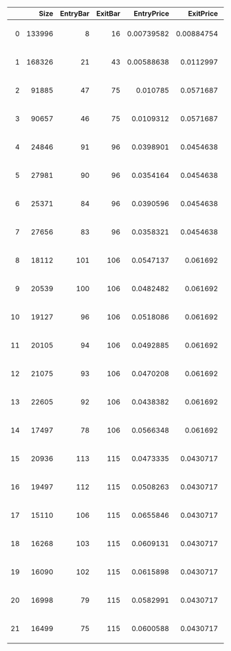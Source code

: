 |    |   Size |   EntryBar |   ExitBar |   EntryPrice |   ExitPrice |       PnL |   ReturnPct | EntryTime           | ExitTime            | Duration          |
|---:|-------:|-----------:|----------:|-------------:|------------:|----------:|------------:|:--------------------|:--------------------|:------------------|
|  0 | 133996 |          8 |        16 |   0.00739582 |  0.00884754 |  194.525  |   0.19629   | 2019-12-30 00:00:00 | 2020-02-24 00:00:00 | 56 days 00:00:00  |
|  1 | 168326 |         21 |        43 |   0.00588638 |  0.0112997  |  911.197  |   0.919629  | 2020-03-30 00:00:00 | 2020-08-31 00:00:00 | 154 days 00:00:00 |
|  2 |  91885 |         47 |        75 |   0.010785   |  0.0571687  | 4261.96   |   4.30074   | 2020-09-28 00:00:00 | 2021-04-12 00:00:00 | 196 days 00:00:00 |
|  3 |  90657 |         46 |        75 |   0.0109312  |  0.0571687  | 4191.75   |   4.22987   | 2020-09-21 00:00:00 | 2021-04-12 00:00:00 | 203 days 00:00:00 |
|  4 |  24846 |         91 |        96 |   0.0398901  |  0.0454638  |  138.483  |   0.139726  | 2021-08-02 00:00:00 | 2021-09-06 00:00:00 | 35 days 00:00:00  |
|  5 |  27981 |         90 |        96 |   0.0354164  |  0.0454638  |  281.136  |   0.283693  | 2021-07-26 00:00:00 | 2021-09-06 00:00:00 | 42 days 00:00:00  |
|  6 |  25371 |         84 |        96 |   0.0390596  |  0.0454638  |  162.481  |   0.16396   | 2021-06-14 00:00:00 | 2021-09-06 00:00:00 | 84 days 00:00:00  |
|  7 |  27656 |         83 |        96 |   0.0358321  |  0.0454638  |  266.374  |   0.2688    | 2021-06-07 00:00:00 | 2021-09-06 00:00:00 | 91 days 00:00:00  |
|  8 |  18112 |        101 |       106 |   0.0547137  |  0.061692   |  126.392  |   0.127543  | 2021-10-11 00:00:00 | 2021-11-15 00:00:00 | 35 days 00:00:00  |
|  9 |  20539 |        100 |       106 |   0.0482482  |  0.061692   |  276.122  |   0.278638  | 2021-10-04 00:00:00 | 2021-11-15 00:00:00 | 42 days 00:00:00  |
| 10 |  19127 |         96 |       106 |   0.0518086  |  0.061692   |  189.039  |   0.190767  | 2021-09-06 00:00:00 | 2021-11-15 00:00:00 | 70 days 00:00:00  |
| 11 |  20105 |         94 |       106 |   0.0492885  |  0.061692   |  249.373  |   0.251652  | 2021-08-23 00:00:00 | 2021-11-15 00:00:00 | 84 days 00:00:00  |
| 12 |  21075 |         93 |       106 |   0.0470208  |  0.061692   |  309.196  |   0.312015  | 2021-08-16 00:00:00 | 2021-11-15 00:00:00 | 91 days 00:00:00  |
| 13 |  22605 |         92 |       106 |   0.0438382  |  0.061692   |  403.586  |   0.407267  | 2021-08-09 00:00:00 | 2021-11-15 00:00:00 | 98 days 00:00:00  |
| 14 |  17497 |         78 |       106 |   0.0566348  |  0.061692   |   88.4861 |   0.0892952 | 2021-05-03 00:00:00 | 2021-11-15 00:00:00 | 196 days 00:00:00 |
| 15 |  20936 |        113 |       115 |   0.0473335  |  0.0430717  |  -89.2252 |  -0.0900379 | 2022-01-03 00:00:00 | 2022-01-17 00:00:00 | 14 days 00:00:00  |
| 16 |  19497 |        112 |       115 |   0.0508263  |  0.0430717  | -151.191  |  -0.152571  | 2021-12-27 00:00:00 | 2022-01-17 00:00:00 | 21 days 00:00:00  |
| 17 |  15110 |        106 |       115 |   0.0655846  |  0.0430717  | -340.171  |  -0.343266  | 2021-11-15 00:00:00 | 2022-01-17 00:00:00 | 63 days 00:00:00  |
| 18 |  16268 |        103 |       115 |   0.0609131  |  0.0430717  | -290.244  |  -0.2929    | 2021-10-25 00:00:00 | 2022-01-17 00:00:00 | 84 days 00:00:00  |
| 19 |  16090 |        102 |       115 |   0.0615898  |  0.0430717  | -297.958  |  -0.300669  | 2021-10-18 00:00:00 | 2022-01-17 00:00:00 | 91 days 00:00:00  |
| 20 |  16998 |         79 |       115 |   0.0582991  |  0.0430717  | -258.836  |  -0.261195  | 2021-05-10 00:00:00 | 2022-01-17 00:00:00 | 252 days 00:00:00 |
| 21 |  16499 |         75 |       115 |   0.0600588  |  0.0430717  | -280.271  |  -0.282842  | 2021-04-12 00:00:00 | 2022-01-17 00:00:00 | 280 days 00:00:00 |